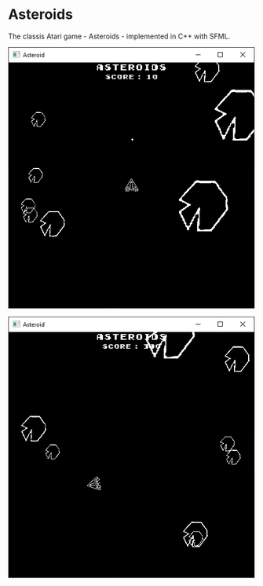 # Asteroids
The classis Atari game - Asteroids - implemented in C++ with SFML.

![Image of The Game](https://github.com/purry03/Asteroids/blob/master/asteroids1.PNG?raw=true)

![Image of The Game](https://github.com/purry03/Asteroids/blob/master/asteroids2.PNG?raw=true)
